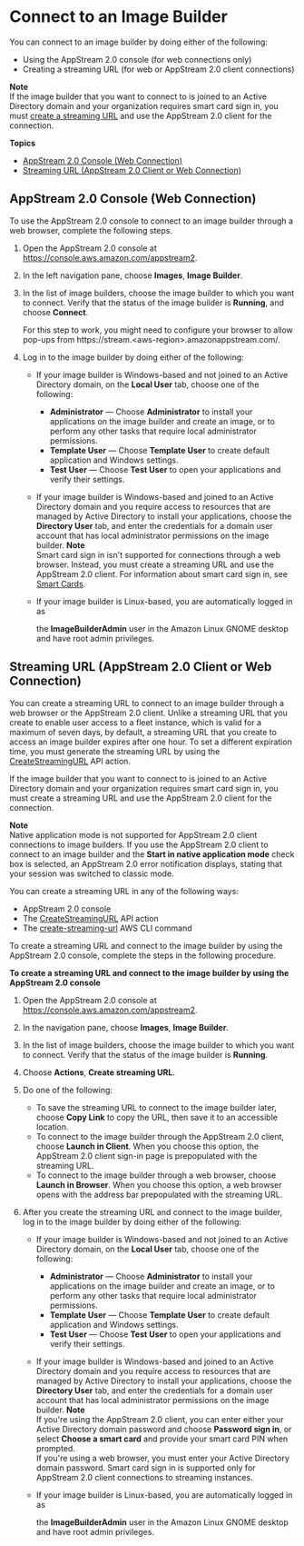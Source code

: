 # Connect to an Image Builder<a name="managing-image-builders-connect"></a>

You can connect to an image builder by doing either of the following: 
+ Using the AppStream 2\.0 console \(for web connections only\)
+ Creating a streaming URL \(for web or AppStream 2\.0 client connections\)

**Note**  
If the image builder that you want to connect to is joined to an Active Directory domain and your organization requires smart card sign in, you must [create a streaming URL](#managing-image-builders-connect-streaming-URL) and use the AppStream 2\.0 client for the connection\.

**Topics**
+ [AppStream 2\.0 Console \(Web Connection\)](#managing-image-builders-connect-console)
+ [Streaming URL \(AppStream 2\.0 Client or Web Connection\)](#managing-image-builders-connect-streaming-URL)

## AppStream 2\.0 Console \(Web Connection\)<a name="managing-image-builders-connect-console"></a>

To use the AppStream 2\.0 console to connect to an image builder through a web browser, complete the following steps\.

1. Open the AppStream 2\.0 console at [https://console\.aws\.amazon\.com/appstream2](https://console.aws.amazon.com/appstream2)\.

1. In the left navigation pane, choose **Images**, **Image Builder**\.

1. In the list of image builders, choose the image builder to which you want to connect\. Verify that the status of the image builder is **Running**, and choose **Connect**\.

   For this step to work, you might need to configure your browser to allow pop\-ups from https://stream\.<aws\-region>\.amazonappstream\.com/\.

1. Log in to the image builder by doing either of the following:
   + If your image builder is Windows\-based and not joined to an Active Directory domain, on the **Local User** tab, choose one of the following:
     + **Administrator** — Choose **Administrator** to install your applications on the image builder and create an image, or to perform any other tasks that require local administrator permissions\.
     + **Template User** — Choose **Template User** to create default application and Windows settings\.
     + **Test User** — Choose **Test User** to open your applications and verify their settings\.
   + If your image builder is Windows\-based and joined to an Active Directory domain and you require access to resources that are managed by Active Directory to install your applications, choose the **Directory User** tab, and enter the credentials for a domain user account that has local administrator permissions on the image builder\.
**Note**  
Smart card sign in isn't supported for connections through a web browser\. Instead, you must create a streaming URL and use the AppStream 2\.0 client\. For information about smart card sign in, see [Smart Cards](client-system-requirements-feature-support.md#feature-support-USB-devices-qualified-smart-cards)\.
   + If your image builder is Linux\-based, you are automatically logged in as

     the **ImageBuilderAdmin** user in the Amazon Linux GNOME desktop and have root admin privileges\.

## Streaming URL \(AppStream 2\.0 Client or Web Connection\)<a name="managing-image-builders-connect-streaming-URL"></a>

You can create a streaming URL to connect to an image builder through a web browser or the AppStream 2\.0 client\. Unlike a streaming URL that you create to enable user access to a fleet instance, which is valid for a maximum of seven days, by default, a streaming URL that you create to access an image builder expires after one hour\. To set a different expiration time, you must generate the streaming URL by using the [CreateStreamingURL](https://docs.aws.amazon.com/appstream2/latest/APIReference/API_CreateStreamingURL.html) API action\.

If the image builder that you want to connect to is joined to an Active Directory domain and your organization requires smart card sign in, you must create a streaming URL and use the AppStream 2\.0 client for the connection\.

**Note**  
Native application mode is not supported for AppStream 2\.0 client connections to image builders\. If you use the AppStream 2\.0 client to connect to an image builder and the **Start in native application mode** check box is selected, an AppStream 2\.0 error notification displays, stating that your session was switched to classic mode\.

You can create a streaming URL in any of the following ways:
+ AppStream 2\.0 console
+ The [CreateStreamingURL](https://docs.aws.amazon.com/appstream2/latest/APIReference/API_CreateStreamingURL.html) API action 
+ The [create\-streaming\-url](https://docs.aws.amazon.com/cli/latest/reference/appstream/create-streaming-url.html) AWS CLI command

To create a streaming URL and connect to the image builder by using the AppStream 2\.0 console, complete the steps in the following procedure\.

**To create a streaming URL and connect to the image builder by using the AppStream 2\.0 console**

1. Open the AppStream 2\.0 console at [https://console\.aws\.amazon\.com/appstream2](https://console.aws.amazon.com/appstream2)\.

1. In the navigation pane, choose **Images**, **Image Builder**\.

1. In the list of image builders, choose the image builder to which you want to connect\. Verify that the status of the image builder is **Running**\.

1. Choose **Actions**, **Create streaming URL**\.

1. Do one of the following:
   + To save the streaming URL to connect to the image builder later, choose **Copy Link** to copy the URL, then save it to an accessible location\.
   + To connect to the image builder through the AppStream 2\.0 client, choose **Launch in Client**\. When you choose this option, the AppStream 2\.0 client sign\-in page is prepopulated with the streaming URL\.
   + To connect to the image builder through a web browser, choose **Launch in Browser**\. When you choose this option, a web browser opens with the address bar prepopulated with the streaming URL\.

1. After you create the streaming URL and connect to the image builder, log in to the image builder by doing either of the following:
   + If your image builder is Windows\-based and not joined to an Active Directory domain, on the **Local User** tab, choose one of the following:
     + **Administrator** — Choose **Administrator** to install your applications on the image builder and create an image, or to perform any other tasks that require local administrator permissions\.
     + **Template User** — Choose **Template User** to create default application and Windows settings\.
     + **Test User** — Choose **Test User** to open your applications and verify their settings\.
   + If your image builder is Windows\-based and joined to an Active Directory domain and you require access to resources that are managed by Active Directory to install your applications, choose the **Directory User** tab, and enter the credentials for a domain user account that has local administrator permissions on the image builder\.
**Note**  
If you're using the AppStream 2\.0 client, you can enter either your Active Directory domain password and choose **Password sign in**, or select **Choose a smart card** and provide your smart card PIN when prompted\.  
If you're using a web browser, you must enter your Active Directory domain password\. Smart card sign in is supported only for AppStream 2\.0 client connections to streaming instances\.
   + If your image builder is Linux\-based, you are automatically logged in as

     the **ImageBuilderAdmin** user in the Amazon Linux GNOME desktop and have root admin privileges\.
